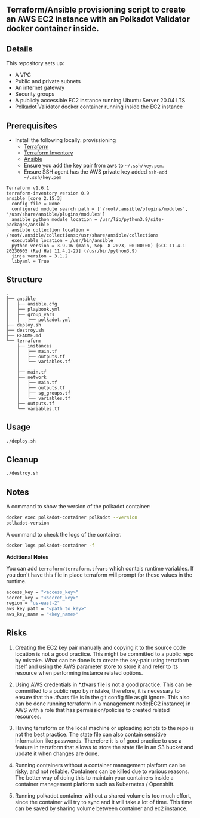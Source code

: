## Terraform/Ansible provisioning script to create an AWS EC2 instance with an Polkadot Validator docker container inside.

## Details

This repository sets up:

* A VPC
* Public and private subnets
* An internet gateway
* Security groups
* A publicly accessible EC2 instance running Ubuntu Server 20.04 LTS
* Polkadot Validator docker container running inside the EC2 instance


## Prerequisites
- Install the following locally:
provissioning
    * [Terraform](https://www.terraform.io/)
    * [Terraform Inventory](https://github.com/adammck/terraform-inventory)
    * [Ansible](https://docs.ansible.com/ansible/latest/installation_guide/intro_installation.html)
    * Ensure you add the key pair from aws to `~/.ssh/key.pem`.
    * Ensure SSH agent has the AWS private key added  `ssh-add ~/.ssh/key.pem`
 
```
Terraform v1.6.1
terraform-inventory version 0.9
ansible [core 2.15.3]
  config file = None
  configured module search path = ['/root/.ansible/plugins/modules', '/usr/share/ansible/plugins/modules']
  ansible python module location = /usr/lib/python3.9/site-packages/ansible
  ansible collection location = /root/.ansible/collections:/usr/share/ansible/collections
  executable location = /usr/bin/ansible
  python version = 3.9.16 (main, Sep  8 2023, 00:00:00) [GCC 11.4.1 20230605 (Red Hat 11.4.1-2)] (/usr/bin/python3.9)
  jinja version = 3.1.2
  libyaml = True

```
    

## Structure
```
.
├── ansible
│   ├── ansible.cfg
│   ├── playbook.yml
│   ├── group_vars
│   │   ├── polkadot.yml
├── deploy.sh
├── destroy.sh
├── README.md
└── terraform
    ├── instances
    │   ├── main.tf
    │   ├── outputs.tf
    │   └── variables.tf
    │   
    ├── main.tf
    ├── network
    │   ├── main.tf
    │   ├── outputs.tf
    │   ├── sg_groups.tf
    │   └── variables.tf
    ├── outputs.tf
    └── variables.tf

```

## Usage

```sh
./deploy.sh
```

## Cleanup

```sh
./destroy.sh
```

## Notes

A command to show the version of the polkadot container:
```sh
docker exec polkadot-container polkadot --version 
polkadot-version 
```

A command to check the logs of the container.
```sh
docker logs polkadot-container -f
```

**Additional Notes**

You can add `terraform/terraform.tfvars` which contais runtime variables. If you don't have this file in place terraform will prompt for these values in the runtime.
```sh
access_key = "<access_key>"
secret_key = "<secret_key>"
region = "us-east-2"
aws_key_path = "<path_to_key>"
aws_key_name = "<key_name>"
```

## Risks

1. Creating the EC2 key pair manually and copying it to the source code location is not a good practice. This might be committed to a public repo by mistake. What can be done is to create the key-pair using terraform itself and using the AWS parameter store to store it and refer to its resource when performing instance related options. 

2. Using AWS credentials in *.tfvars file is not a good practice. This can be committed to a public repo by mistake, therefore, it is necessary to ensure that the .tfvars file is in the git config file as git ignore. This also can be done running terraform in a management node(EC2 instance) in AWS with a role that has permission/policies to created related resources.

3. Having terraform on the local machine or uploading scripts to the repo is not the best practice. The state file can also contain sensitive information like passwords. Therefore it is of good practice to use a feature in terraform that allows to store the state file in an S3 bucket and update it when changes are done.

4. Running containers without a container management platform can be risky, and not reliable. Containers can be killed due to various reasons. The better way of doing this to maintain your containers inside a container management platform such as Kubernetes / Openshift.

5.  Running polkadot container without a shared volume is too much effort, since the container will try to sync and it will take a lot of time. This time can be saved by sharing volume between container and ec2 instance.


